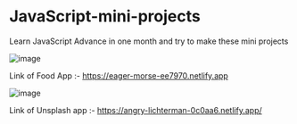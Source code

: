 # JavaScript-mini-projects

Learn JavaScript Advance in one month and try to make these mini projects 


 ![image](https://user-images.githubusercontent.com/97376332/165949968-3a287e40-5ad5-41bd-a06c-32d8337c3cc9.png)

Link of Food App :- https://eager-morse-ee7970.netlify.app

![image](https://user-images.githubusercontent.com/97376332/165950845-ffe71e19-11ff-4e87-8bdc-2ab1e7d0be36.png)

Link of Unsplash app :- https://angry-lichterman-0c0aa6.netlify.app/
